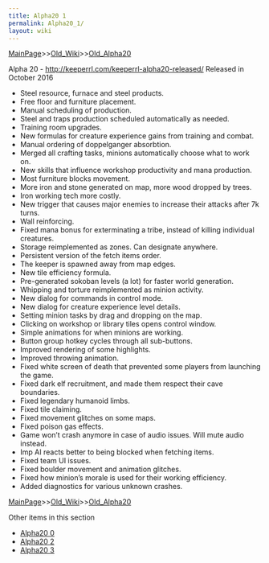 ```yaml
---
title: Alpha20 1
permalink: Alpha20_1/
layout: wiki
---
```


[MainPage](/keeperrl_wiki/ "wikilink")>>[Old_Wiki](/keeperrl_wiki/Old_Wiki "wikilink")>>[Old_Alpha20](/keeperrl_wiki/Old_Alpha20 "wikilink")

	
Alpha 20 - http://keeperrl.com/keeperrl-alpha20-released/
Released in October 2016

* Steel resource, furnace and steel products.
* Free floor and furniture placement.
* Manual scheduling of production.
* Steel and traps production scheduled automatically as needed.
* Training room upgrades.
* New formulas for creature experience gains from training and combat.
* Manual ordering of doppelganger absorbtion.
* Merged all crafting tasks, minions automatically choose what to work on.
* New skills that influence workshop productivity and mana production.
* Most furniture blocks movement.
* More iron and stone generated on map, more wood dropped by trees.
* Iron working tech more costly.
* New trigger that causes major enemies to increase their attacks after 7k turns.
* Wall reinforcing.
* Fixed mana bonus for exterminating a tribe, instead of killing individual creatures.
* Storage reimplemented as zones. Can designate anywhere.
* Persistent version of the fetch items order.
* The keeper is spawned away from map edges.
* New tile efficiency formula.
* Pre-generated sokoban levels (a lot) for faster world generation.
* Whipping and torture reimplemented as minion activity.
* New dialog for commands in control mode.
* New dialog for creature experience level details.
* Setting minion tasks by drag and dropping on the map.
* Clicking on workshop or library tiles opens control window.
* Simple animations for when minions are working.
* Button group hotkey cycles through all sub-buttons.
* Improved rendering of some highlights.
* Improved throwing animation.
* Fixed white screen of death that prevented some players from launching the game.
* Fixed dark elf recruitment, and made them respect their cave boundaries.
* Fixed legendary humanoid limbs.
* Fixed tile claiming.
* Fixed movement glitches on some maps.
* Fixed poison gas effects.
* Game won’t crash anymore in case of audio issues. Will mute audio instead.
* Imp AI reacts better to being blocked when fetching items.
* Fixed team UI issues.
* Fixed boulder movement and animation glitches.
* Fixed how minion’s morale is used for their working efficiency.
* Added diagnostics for various unknown crashes.

[MainPage](/keeperrl_wiki/ "wikilink")>>[Old_Wiki](/keeperrl_wiki/Old_Wiki "wikilink")>>[Old_Alpha20](/keeperrl_wiki/Old_Alpha20 "wikilink")

Other items in this section
-    [Alpha20 0](/keeperrl_wiki/Alpha20_0 "wikilink")
-    [Alpha20 2](/keeperrl_wiki/Alpha20_2 "wikilink")
-    [Alpha20 3](/keeperrl_wiki/Alpha20_3 "wikilink")
